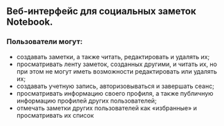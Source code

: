 ## Веб-интерфейс для социальных заметок Notebook.

### Пользователи могут:
 + создавать заметки, а также читать, редактировать и удалять их;
 + просматривать ленту заметок, созданных другими, и читать их, но при этом не могут иметь возможности редактировать или удалять их;
 + создавать учетную запись, авторизовываться и завершать сеанс;
 + просматривать информацию своего профиля, а также публичную информацию профилей других пользователей;
 + отмечать заметки других пользователей как «избранные» и просматривать их список
